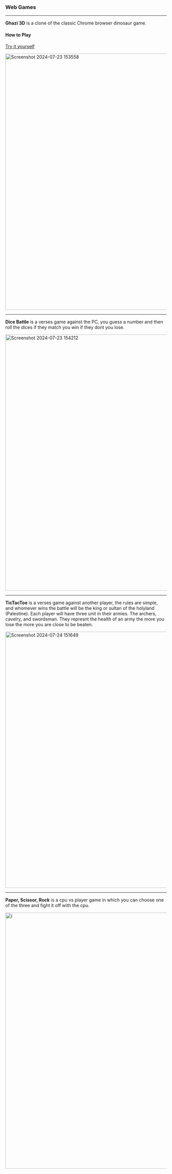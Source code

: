 ### Web Games
***

**Ghazi 3D** is a clone of the classic Chrome browser dinosaur game.

#### How to Play
[Try it yourself](https://editor.p5js.org/YasiFaizi/full/X0XSln-dA)

<img src="https://github.com/user-attachments/assets/99c74d98-ff55-4c66-9ebb-8d5eb48f22b8" alt="Screenshot 2024-07-23 153558" width="800"/>

***

**Dice Battle** is a verses game against the PC, you guess a number and then roll the dices if they match you win if they dont you lose.

<img src="https://github.com/user-attachments/assets/c5946452-552a-4e4b-a268-dba0ac49117d" alt="Screenshot 2024-07-23 154212" width="800"/>

***

**TicTacToe** is a verses game against another player, the rules are simple, and whomever wins the battle will be the king or sultan of the holyland (Palestine). Each player will have three unit in their armies. The archers, cavelry, and swordsman. They represnt the health of an army the more you lose the more you are close to be beaten.

<img src="https://github.com/user-attachments/assets/763cc0ef-ed2f-44c5-92c5-9fb9e5295646" alt="Screenshot 2024-07-24 151649" width="800">

***

**Paper, Scissor, Rock** is a cpu vs player game in which you can choose one of the three and fight it off with the cpu.

<img src="https://github.com/user-attachments/assets/eef547c3-98cc-44c1-9405-4611256ad786" alt="i" width="800">
